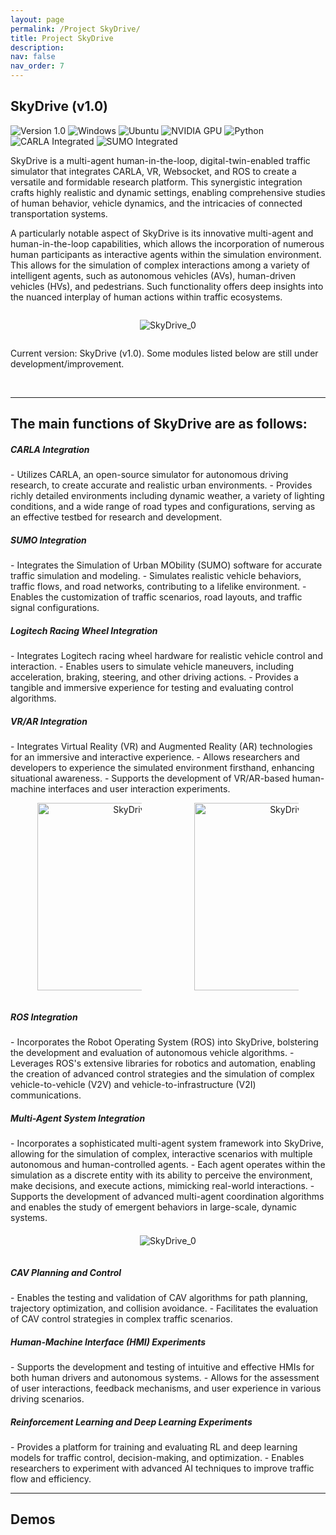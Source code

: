 ```yaml
---
layout: page
permalink: /Project SkyDrive/
title: Project SkyDrive
description: 
nav: false
nav_order: 7
---
```


<h2 style="text-align: left;">SkyDrive (v1.0)</h2>

<p>
  <img src="https://img.shields.io/badge/Version-1.0-brightgreen.svg?style=flat-square" alt="Version 1.0" />
  <img src="https://img.shields.io/badge/Platform-Windows-blue.svg?style=flat-square" alt="Windows" />
  <img src="https://img.shields.io/badge/Platform-Ubuntu-orange.svg?style=flat-square" alt="Ubuntu" />
  <img src="https://img.shields.io/badge/NVIDIA-GPU-76B900.svg?style=flat-square" alt="NVIDIA GPU" />
  <img src="https://img.shields.io/badge/Python-3.x-blue.svg?style=flat-square&logo=python&logoColor=white" alt="Python" />
  <img src="https://img.shields.io/badge/CARLA-Integrated-ff2b2b.svg?style=flat-square" alt="CARLA Integrated" />
  <img src="https://img.shields.io/badge/SUMO-Integrated-blue.svg?style=flat-square" alt="SUMO Integrated" />
</p>

SkyDrive is a multi-agent human-in-the-loop, digital-twin-enabled traffic simulator that integrates CARLA, VR, Websocket, and ROS to create a versatile and formidable research platform. This synergistic integration crafts highly realistic and dynamic settings, enabling comprehensive studies of human behavior, vehicle dynamics, and the intricacies of connected transportation systems. 

A particularly notable aspect of SkyDrive is its innovative multi-agent and human-in-the-loop capabilities, which allows the incorporation of numerous human participants as interactive agents within the simulation environment. This allows for the simulation of complex interactions among a variety of intelligent agents, such as autonomous vehicles (AVs), human-driven vehicles (HVs), and pedestrians. Such functionality offers deep insights into the nuanced interplay of human actions within traffic ecosystems.



<div style="margin: 6px; text-align: center;">
    <div style="width: 100%; display: inline-block;">
        <figure>
            <img src="../../assets/img/SkyDrive/SkyDrivev2_5.jpg" alt="SkyDrive_0" style="max-width: 100%; height: auto;">
            <!-- <figcaption style="font-size: 16px; text-align: center; word-wrap: break-word;">Machine Learning and <br> Data Science</figcaption> -->
        </figure>
    </div>
</div>

Current version: SkyDrive (v1.0). Some modules listed below are still under development/improvement.



<br> 

---
<h2 style="text-align: left;">The main functions of SkyDrive are as follows:</h2>


<h5 style="text-align: left;">CARLA Integration</h5>
- Utilizes CARLA, an open-source simulator for autonomous driving research, to create accurate and realistic urban environments.
- Provides richly detailed environments including dynamic weather, a variety of lighting conditions, and a wide range of road types and configurations, serving as an effective testbed for research and development.

<h5 style="text-align: left;">SUMO Integration</h5>
- Integrates the Simulation of Urban MObility (SUMO) software for accurate traffic simulation and modeling.
- Simulates realistic vehicle behaviors, traffic flows, and road networks, contributing to a lifelike environment.
- Enables the customization of traffic scenarios, road layouts, and traffic signal configurations.

<h5 style="text-align: left;">Logitech Racing Wheel Integration</h5>
- Integrates Logitech racing wheel hardware for realistic vehicle control and interaction.
- Enables users to simulate vehicle maneuvers, including acceleration, braking, steering, and other driving actions.
- Provides a tangible and immersive experience for testing and evaluating control algorithms.

<h5 style="text-align: left;">VR/AR Integration</h5>
- Integrates Virtual Reality (VR) and Augmented Reality (AR) technologies for an immersive and interactive experience.
- Allows researchers and developers to experience the simulated environment firsthand, enhancing situational awareness.
- Supports the development of VR/AR-based human-machine interfaces and user interaction experiments.


<div style="text-align: center;">
    <div style="display: inline-block; width: 49%;">
        <figure>
            <img src="../../assets/img/SkyDrive/SkyDrivev2_2.jpg" alt="SkyDrive_0" style="max-width: 100%; height: 300px;">
            <!-- <figcaption style="font-size: 16px; text-align: center; word-wrap: break-word;">Machine Learning and <br> Data Science</figcaption> -->
        </figure>
    </div>
    <div style="display: inline-block; width: 49%;">
        <figure>
            <img src="../../assets/img/SkyDrive/SkyDrivev2_3.jpg" alt="SkyDrive_3" style="max-width: 100%; height: 300px;">
            <!-- <figcaption style="font-size: 16px; text-align: center; word-wrap: break-word;">Machine Learning and <br> Data Science</figcaption> -->
        </figure>
    </div>
</div>


<h5 style="text-align: left;">ROS Integration</h5>
- Incorporates the Robot Operating System (ROS) into SkyDrive, bolstering the development and evaluation of autonomous vehicle algorithms.
- Leverages ROS's extensive libraries for robotics and automation, enabling the creation of advanced control strategies and the simulation of complex vehicle-to-vehicle (V2V) and vehicle-to-infrastructure (V2I) communications.


<h5 style="text-align: left;">Multi-Agent System Integration</h5>
- Incorporates a sophisticated multi-agent system framework into SkyDrive, allowing for the simulation of complex, interactive scenarios with multiple autonomous and human-controlled agents.
- Each agent operates within the simulation as a discrete entity with its ability to perceive the environment, make decisions, and execute actions, mimicking real-world interactions.
- Supports the development of advanced multi-agent coordination algorithms and enables the study of emergent behaviors in large-scale, dynamic systems.


<div style="margin: 6px; text-align: center;">
    <div style="width: 80%; display: inline-block;">
        <figure>
            <img src="../../assets/img/SkyDrive/SkyDrivev2_4.png" alt="SkyDrive_0" style="max-width: 100%; height: auto;">
            <!-- <figcaption style="font-size: 16px; text-align: center; word-wrap: break-word;">Machine Learning and <br> Data Science</figcaption> -->
        </figure>
    </div>
</div>


<h5 style="text-align: left;">CAV Planning and Control</h5>
- Enables the testing and validation of CAV algorithms for path planning, trajectory optimization, and collision avoidance.
- Facilitates the evaluation of CAV control strategies in complex traffic scenarios.

<h5 style="text-align: left;">Human-Machine Interface (HMI) Experiments</h5>
- Supports the development and testing of intuitive and effective HMIs for both human drivers and autonomous systems.
- Allows for the assessment of user interactions, feedback mechanisms, and user experience in various driving scenarios.

<h5 style="text-align: left;">Reinforcement Learning and Deep Learning Experiments</h5>
- Provides a platform for training and evaluating RL and deep learning models for traffic control, decision-making, and optimization.
- Enables researchers to experiment with advanced AI techniques to improve traffic flow and efficiency.

<br> 

---
<h2 style="text-align: left;">Demos</h2>

